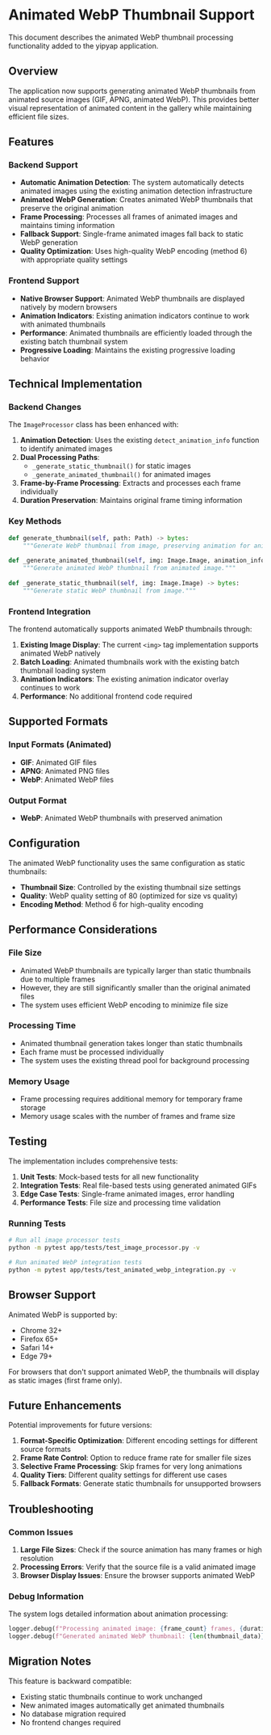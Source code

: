 # Animated WebP Thumbnail Support

This document describes the animated WebP thumbnail processing functionality added to the yipyap application.

## Overview

The application now supports generating animated WebP thumbnails from animated source images (GIF, APNG, animated WebP). This provides better visual representation of animated content in the gallery while maintaining efficient file sizes.

## Features

### Backend Support

- **Automatic Animation Detection**: The system automatically detects animated images using the existing animation detection infrastructure
- **Animated WebP Generation**: Creates animated WebP thumbnails that preserve the original animation
- **Frame Processing**: Processes all frames of animated images and maintains timing information
- **Fallback Support**: Single-frame animated images fall back to static WebP generation
- **Quality Optimization**: Uses high-quality WebP encoding (method 6) with appropriate quality settings

### Frontend Support

- **Native Browser Support**: Animated WebP thumbnails are displayed natively by modern browsers
- **Animation Indicators**: Existing animation indicators continue to work with animated thumbnails
- **Performance**: Animated thumbnails are efficiently loaded through the existing batch thumbnail system
- **Progressive Loading**: Maintains the existing progressive loading behavior

## Technical Implementation

### Backend Changes

The `ImageProcessor` class has been enhanced with:

1. **Animation Detection**: Uses the existing `detect_animation_info` function to identify animated images
2. **Dual Processing Paths**:
   - `_generate_static_thumbnail()` for static images
   - `_generate_animated_thumbnail()` for animated images
3. **Frame-by-Frame Processing**: Extracts and processes each frame individually
4. **Duration Preservation**: Maintains original frame timing information

### Key Methods

```python
def generate_thumbnail(self, path: Path) -> bytes:
    """Generate WebP thumbnail from image, preserving animation for animated images."""
    
def _generate_animated_thumbnail(self, img: Image.Image, animation_info: Dict[str, Any]) -> bytes:
    """Generate animated WebP thumbnail from animated image."""
    
def _generate_static_thumbnail(self, img: Image.Image) -> bytes:
    """Generate static WebP thumbnail from image."""
```

### Frontend Integration

The frontend automatically supports animated WebP thumbnails through:

1. **Existing Image Display**: The current `<img>` tag implementation supports animated WebP natively
2. **Batch Loading**: Animated thumbnails work with the existing batch thumbnail loading system
3. **Animation Indicators**: The existing animation indicator overlay continues to work
4. **Performance**: No additional frontend code required

## Supported Formats

### Input Formats (Animated)

- **GIF**: Animated GIF files
- **APNG**: Animated PNG files  
- **WebP**: Animated WebP files

### Output Format

- **WebP**: Animated WebP thumbnails with preserved animation

## Configuration

The animated WebP functionality uses the same configuration as static thumbnails:

- **Thumbnail Size**: Controlled by the existing thumbnail size settings
- **Quality**: WebP quality setting of 80 (optimized for size vs quality)
- **Encoding Method**: Method 6 for high-quality encoding

## Performance Considerations

### File Size

- Animated WebP thumbnails are typically larger than static thumbnails due to multiple frames
- However, they are still significantly smaller than the original animated files
- The system uses efficient WebP encoding to minimize file size

### Processing Time

- Animated thumbnail generation takes longer than static thumbnails
- Each frame must be processed individually
- The system uses the existing thread pool for background processing

### Memory Usage

- Frame processing requires additional memory for temporary frame storage
- Memory usage scales with the number of frames and frame size

## Testing

The implementation includes comprehensive tests:

1. **Unit Tests**: Mock-based tests for all new functionality
2. **Integration Tests**: Real file-based tests using generated animated GIFs
3. **Edge Case Tests**: Single-frame animated images, error handling
4. **Performance Tests**: File size and processing time validation

### Running Tests

```bash
# Run all image processor tests
python -m pytest app/tests/test_image_processor.py -v

# Run animated WebP integration tests
python -m pytest app/tests/test_animated_webp_integration.py -v
```

## Browser Support

Animated WebP is supported by:

- Chrome 32+
- Firefox 65+
- Safari 14+
- Edge 79+

For browsers that don't support animated WebP, the thumbnails will display as static images (first frame only).

## Future Enhancements

Potential improvements for future versions:

1. **Format-Specific Optimization**: Different encoding settings for different source formats
2. **Frame Rate Control**: Option to reduce frame rate for smaller file sizes
3. **Selective Frame Processing**: Skip frames for very long animations
4. **Quality Tiers**: Different quality settings for different use cases
5. **Fallback Formats**: Generate static thumbnails for unsupported browsers

## Troubleshooting

### Common Issues

1. **Large File Sizes**: Check if the source animation has many frames or high resolution
2. **Processing Errors**: Verify that the source file is a valid animated image
3. **Browser Display Issues**: Ensure the browser supports animated WebP

### Debug Information

The system logs detailed information about animation processing:

```python
logger.debug(f"Processing animated image: {frame_count} frames, {duration}s duration")
logger.debug(f"Generated animated WebP thumbnail: {len(thumbnail_data)} bytes")
```

## Migration Notes

This feature is backward compatible:

- Existing static thumbnails continue to work unchanged
- New animated images automatically get animated thumbnails
- No database migration required
- No frontend changes required
